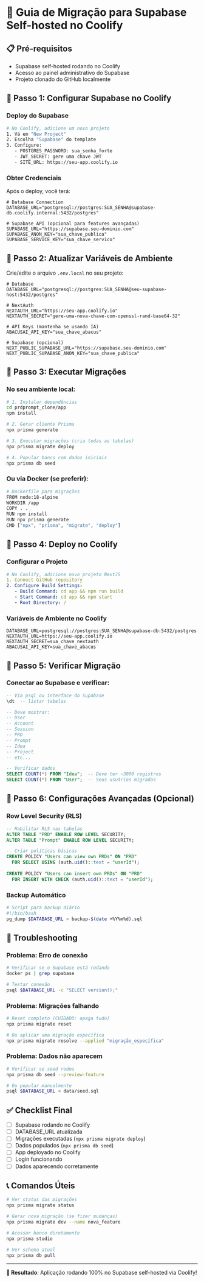 
# 🚀 Guia de Migração para Supabase Self-hosted no Coolify

## 📋 Pré-requisitos
- Supabase self-hosted rodando no Coolify
- Acesso ao painel administrativo do Supabase
- Projeto clonado do GitHub localmente

## 🔧 Passo 1: Configurar Supabase no Coolify

### Deploy do Supabase
```bash
# No Coolify, adicione um novo projeto
1. Vá em "New Project"
2. Escolha "Supabase" do template
3. Configure:
   - POSTGRES_PASSWORD: sua_senha_forte
   - JWT_SECRET: gere uma chave JWT
   - SITE_URL: https://seu-app.coolify.io
```

### Obter Credenciais
Após o deploy, você terá:
```env
# Database Connection
DATABASE_URL="postgresql://postgres:SUA_SENHA@supabase-db.coolify.internal:5432/postgres"

# Supabase API (opcional para features avançadas)
SUPABASE_URL="https://supabase.seu-dominio.com"
SUPABASE_ANON_KEY="sua_chave_publica"
SUPABASE_SERVICE_KEY="sua_chave_servico"
```

## 🔧 Passo 2: Atualizar Variáveis de Ambiente

Crie/edite o arquivo `.env.local` no seu projeto:

```env
# Database
DATABASE_URL="postgresql://postgres:SUA_SENHA@seu-supabase-host:5432/postgres"

# NextAuth
NEXTAUTH_URL="https://seu-app.coolify.io"
NEXTAUTH_SECRET="gere-uma-nova-chave-com-openssl-rand-base64-32"

# API Keys (mantenha se usando IA)
ABACUSAI_API_KEY="sua_chave_abacus"

# Supabase (opcional)
NEXT_PUBLIC_SUPABASE_URL="https://supabase.seu-dominio.com"
NEXT_PUBLIC_SUPABASE_ANON_KEY="sua_chave_publica"
```

## 🔧 Passo 3: Executar Migrações

### No seu ambiente local:

```bash
# 1. Instalar dependências
cd prdprompt_clone/app
npm install

# 2. Gerar cliente Prisma
npx prisma generate

# 3. Executar migrações (cria todas as tabelas)
npx prisma migrate deploy

# 4. Popular banco com dados iniciais
npx prisma db seed
```

### Ou via Docker (se preferir):
```bash
# Dockerfile para migrações
FROM node:18-alpine
WORKDIR /app
COPY . .
RUN npm install
RUN npx prisma generate
CMD ["npx", "prisma", "migrate", "deploy"]
```

## 🔧 Passo 4: Deploy no Coolify

### Configurar o Projeto
```yaml
# No Coolify, adicione novo projeto NextJS
1. Connect GitHub repository
2. Configure Build Settings:
   - Build Command: cd app && npm run build
   - Start Command: cd app && npm start
   - Root Directory: /
```

### Variáveis de Ambiente no Coolify
```env
DATABASE_URL=postgresql://postgres:SUA_SENHA@supabase-db:5432/postgres
NEXTAUTH_URL=https://seu-app.coolify.io
NEXTAUTH_SECRET=sua_chave_nextauth
ABACUSAI_API_KEY=sua_chave_abacus
```

## 🔧 Passo 5: Verificar Migração

### Conectar ao Supabase e verificar:
```sql
-- Via psql ou interface do Supabase
\dt  -- listar tabelas

-- Deve mostrar:
-- User
-- Account  
-- Session
-- PRD
-- Prompt
-- Idea
-- Project
-- etc...

-- Verificar dados
SELECT COUNT(*) FROM "Idea";  -- Deve ter ~3000 registros
SELECT COUNT(*) FROM "User";  -- Seus usuários migrados
```

## 🔧 Passo 6: Configurações Avançadas (Opcional)

### Row Level Security (RLS)
```sql
-- Habilitar RLS nas tabelas
ALTER TABLE "PRD" ENABLE ROW LEVEL SECURITY;
ALTER TABLE "Prompt" ENABLE ROW LEVEL SECURITY;

-- Criar políticas básicas
CREATE POLICY "Users can view own PRDs" ON "PRD"
  FOR SELECT USING (auth.uid()::text = "userId");
  
CREATE POLICY "Users can insert own PRDs" ON "PRD"
  FOR INSERT WITH CHECK (auth.uid()::text = "userId");
```

### Backup Automático
```bash
# Script para backup diário
#!/bin/bash
pg_dump $DATABASE_URL > backup-$(date +%Y%m%d).sql
```

## 🚨 Troubleshooting

### Problema: Erro de conexão
```bash
# Verificar se o Supabase está rodando
docker ps | grep supabase

# Testar conexão
psql $DATABASE_URL -c "SELECT version();"
```

### Problema: Migrações falhando
```bash
# Reset completo (CUIDADO: apaga tudo)
npx prisma migrate reset

# Ou aplicar uma migração específica
npx prisma migrate resolve --applied "migração_específica"
```

### Problema: Dados não aparecem
```bash
# Verificar se seed rodou
npx prisma db seed --preview-feature

# Ou popular manualmente
psql $DATABASE_URL < data/seed.sql
```

## ✅ Checklist Final

- [ ] Supabase rodando no Coolify
- [ ] DATABASE_URL atualizada
- [ ] Migrações executadas (`npx prisma migrate deploy`)
- [ ] Dados populados (`npx prisma db seed`)
- [ ] App deployado no Coolify
- [ ] Login funcionando
- [ ] Dados aparecendo corretamente

## 📞 Comandos Úteis

```bash
# Ver status das migrações
npx prisma migrate status

# Gerar nova migração (se fizer mudanças)
npx prisma migrate dev --name nova_feature

# Acessar banco diretamente
npx prisma studio

# Ver schema atual
npx prisma db pull
```

---

**🎯 Resultado**: Aplicação rodando 100% no Supabase self-hosted via Coolify!
